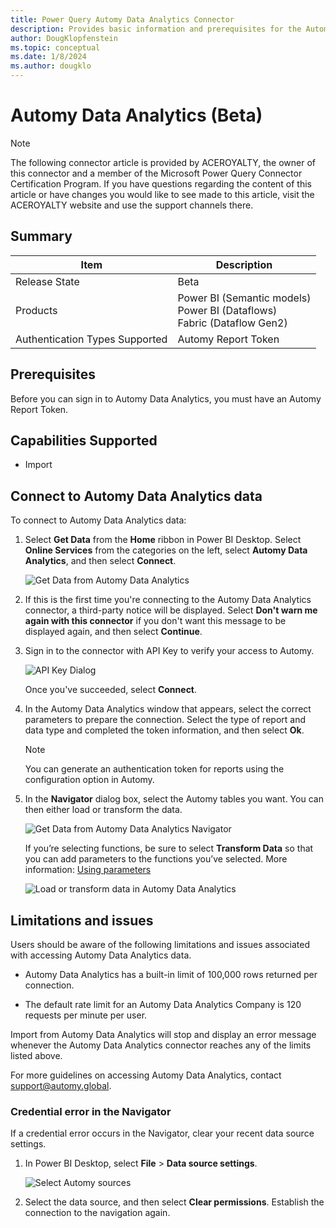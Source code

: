 ```yaml
---
title: Power Query Automy Data Analytics Connector
description: Provides basic information and prerequisites for the Automy Data Analytics connector
author: DougKlopfenstein
ms.topic: conceptual
ms.date: 1/8/2024
ms.author: dougklo
---
```


# Automy Data Analytics (Beta)

> [!NOTE]
>The following connector article is provided by ACEROYALTY, the owner of this connector and a member of the Microsoft Power Query Connector Certification Program. If you have questions regarding the content of this article or have changes you would like to see made to this article, visit the ACEROYALTY website and use the support channels there.

## Summary

| Item | Description |
| ---- | ----------- |
| Release State | Beta |
| Products | Power BI (Semantic models)<br/>Power BI (Dataflows)<br/>Fabric (Dataflow Gen2) |
| Authentication Types Supported | Automy Report Token |

## Prerequisites

Before you can sign in to Automy Data Analytics, you must have an Automy Report Token.

## Capabilities Supported

* Import

## Connect to Automy Data Analytics data

To connect to Automy Data Analytics data:

1. Select **Get Data** from the **Home** ribbon in Power BI Desktop. Select **Online Services** from the categories on the left, select **Automy Data Analytics**, and then select **Connect**.

   ![Get Data from Automy Data Analytics](./media/automy-data-analytics/get-ada-data.png)

2. If this is the first time you're connecting to the Automy Data Analytics connector, a third-party notice will be displayed. Select **Don't warn me again with this connector** if you don't want this message to be displayed again, and then select **Continue**.

3. Sign in to the connector with API Key to verify your access to Automy.

   ![API Key Dialog](./media/automy-data-analytics/auth-ada-key.png)

   Once you've succeeded, select **Connect**.

4. In the Automy Data Analytics window that appears, select the correct parameters to prepare the connection. Select the type of report and data type and completed the token information, and then select **Ok**.

   > [!NOTE]
   > You can generate an authentication token for reports using the configuration option in Automy.

5. In the **Navigator** dialog box, select the Automy tables you want. You can then either load or transform the data.

   ![Get Data from Automy Data Analytics Navigator](./media/automy-data-analytics/nav-ada-data.png)

   If you’re selecting functions, be sure to select **Transform Data** so that you can add parameters to the functions you’ve selected. More information: [Using parameters](../power-query-query-parameters.md)

   ![Load or transform data in Automy Data Analytics](./media/automy-data-analytics/param-ada-function.png)

## Limitations and issues

Users should be aware of the following limitations and issues associated with accessing Automy Data Analytics data.

* Automy Data Analytics has a built-in limit of 100,000 rows returned per connection.

* The default rate limit for an Automy Data Analytics Company is 120 requests per minute per user.

Import from Automy Data Analytics will stop and display an error message whenever the Automy Data Analytics connector reaches any of the limits listed above.

For more guidelines on accessing Automy Data Analytics, contact [support@automy.global](mailto:support@automy.global).

### Credential error in the Navigator

If a credential error occurs in the Navigator, clear your recent data source settings.

1. In Power BI Desktop, select **File** > **Data source settings**.

   ![Select Automy sources](./media/automy-data-analytics/datasource-ada-clear.png)

2. Select the data source, and then select **Clear permissions**. Establish the connection to the navigation again.
